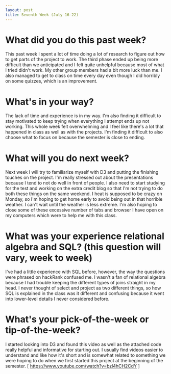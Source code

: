 ```yaml
---
layout: post
title: Seventh Week (July 16-22) 
---
```


# What did you do this past week?
This past week I spent a lot of time doing a lot of research to figure out how to get parts of the project to work. The third phase ended up being more difficult than we anticipated and I felt quite unhelpful because most of what I tried didn't work. My other group members had a bit more luck than me. I also managed to get to class on time every day even though I did horribly on some quizzes, which is an improvement. 

# What's in your way?
The lack of time and experience is in my way. I'm also finding it difficult to stay motivated to keep trying when everything I attempt ends up not working. This whole week felt overwhelming and I feel like there's a lot that happened in class as well as with the projects. I'm finding it difficult to also choose what to focus on because the semester is close to ending. 

# What will you do next week?
Next week I will try to familiarize myself with D3 and putting the finishing touches on the project. I'm really stressed out about the presentations because I tend to not do well in front of people. I also need to start studying for the test and working on the extra credit blog so that I'm not trying to do both these things on the same weekend. I heat is supposed to be crazy on Monday, so I'm hoping to get home early to avoid being out in that horrible weather. I can't wait until the weather is less extreme.  I'm also hoping to close some of these excessive number of tabs and browser I have open on my computers which were to help me with this class.  

# What was your experience relational algebra and SQL? (this question will vary, week to week)
I've had a little experience with SQL before, however, the way the questions were phrased on hackRank confused me. I wasn't a fan of relational algebra because I had trouble keeping the different types of joins straight in my head. I never thought of select and project as two different things, so how SQL is explained in the class was it different and confusing because it went into lower-level details I never considered before. 

# What's your pick-of-the-week or tip-of-the-week? 
I started looking into D3 and found this video as well as the attached code really helpful and informative for starting out. I usually find videos easier to understand and like how it's short and is somewhat related to something we were hoping to do when we first started this project at the beginning of the semester. 
[ https://www.youtube.com/watch?v=bzl4hCH2CdY ] 

